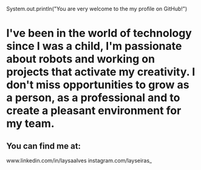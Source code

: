 System.out.println("You are very welcome to the my profile on GitHub!")

<h1>I've been in the world of technology since I was a child, I'm passionate about robots and working on projects that activate my creativity. I don't miss opportunities to grow as a person, as a professional and to create a pleasant environment for my team.</h1>
<h2>You can find me at:</h2>
www.linkedin.com/in/laysaalves
instagram.com/layseiras_
